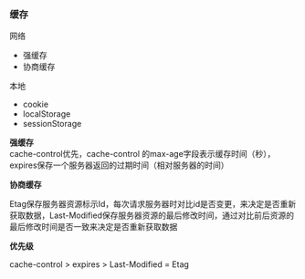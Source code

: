 ### 缓存

网络
- 强缓存
- 协商缓存

本地
- cookie
- localStorage
- sessionStorage


**强缓存**  
cache-control优先，cache-control 的max-age字段表示缓存时间（秒），expires保存一个服务器返回的过期时间（相对服务器的时间）  

**协商缓存**  

Etag保存服务器资源标示Id，每次请求服务器时对比id是否变更，来决定是否重新获取数据，Last-Modified保存服务器资源的最后修改时间，通过对比前后资源的最后修改时间是否一致来决定是否重新获取数据  

**优先级**  

cache-control  > expires > Last-Modified = Etag